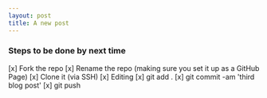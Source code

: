 ```yaml
---
layout: post
title: A new post
---
```


### Steps to be done by next time
[x] Fork the repo
[x] Rename the repo (making sure you set it up as a GitHub Page)
[x] Clone it (via SSH)
[x] Editing
[x] git add .
[x] git commit -am 'third blog post'
[x] git push
